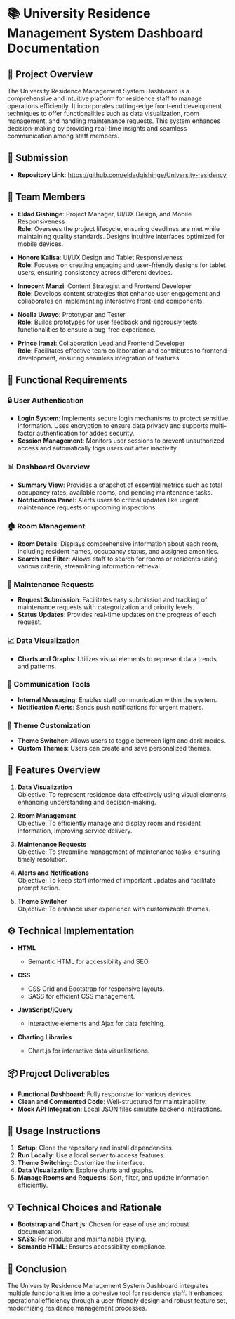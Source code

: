 # 📚 University Residence Management System Dashboard Documentation

## 📝 Project Overview

The University Residence Management System Dashboard is a comprehensive and intuitive platform for residence staff to manage operations efficiently. It incorporates cutting-edge front-end development techniques to offer functionalities such as data visualization, room management, and handling maintenance requests. This system enhances decision-making by providing real-time insights and seamless communication among staff members.

## 📂 Submission

- **Repository Link**: https://github.com/eldadgishinge/University-residency

## 👥 Team Members

- **Eldad Gishinge**: Project Manager, UI/UX Design, and Mobile Responsiveness  
  **Role**: Oversees the project lifecycle, ensuring deadlines are met while maintaining quality standards. Designs intuitive interfaces optimized for mobile devices.

- **Honore Kalisa**: UI/UX Design and Tablet Responsiveness  
  **Role**: Focuses on creating engaging and user-friendly designs for tablet users, ensuring consistency across different devices.

- **Innocent Manzi**: Content Strategist and Frontend Developer  
  **Role**: Develops content strategies that enhance user engagement and collaborates on implementing interactive front-end components.

- **Noella Uwayo**: Prototyper and Tester  
  **Role**: Builds prototypes for user feedback and rigorously tests functionalities to ensure a bug-free experience.

- **Prince Iranzi**: Collaboration Lead and Frontend Developer  
  **Role**: Facilitates effective team collaboration and contributes to frontend development, ensuring seamless integration of features.

## 🔧 Functional Requirements

### 🔒 User Authentication

- **Login System**: Implements secure login mechanisms to protect sensitive information. Uses encryption to ensure data privacy and supports multi-factor authentication for added security.
- **Session Management**: Monitors user sessions to prevent unauthorized access and automatically logs users out after inactivity.

### 📊 Dashboard Overview

- **Summary View**: Provides a snapshot of essential metrics such as total occupancy rates, available rooms, and pending maintenance tasks.
- **Notifications Panel**: Alerts users to critical updates like urgent maintenance requests or upcoming inspections.

### 🏠 Room Management

- **Room Details**: Displays comprehensive information about each room, including resident names, occupancy status, and assigned amenities.
- **Search and Filter**: Allows staff to search for rooms or residents using various criteria, streamlining information retrieval.

### 🔧 Maintenance Requests

- **Request Submission**: Facilitates easy submission and tracking of maintenance requests with categorization and priority levels.
- **Status Updates**: Provides real-time updates on the progress of each request.

### 📈 Data Visualization

- **Charts and Graphs**: Utilizes visual elements to represent data trends and patterns.

### 💬 Communication Tools

- **Internal Messaging**: Enables staff communication within the system.
- **Notification Alerts**: Sends push notifications for urgent matters.

### 🎨 Theme Customization

- **Theme Switcher**: Allows users to toggle between light and dark modes.
- **Custom Themes**: Users can create and save personalized themes.

## 🚀 Features Overview

1. **Data Visualization**  
   Objective: To represent residence data effectively using visual elements, enhancing understanding and decision-making.

2. **Room Management**  
   Objective: To efficiently manage and display room and resident information, improving service delivery.

3. **Maintenance Requests**  
   Objective: To streamline management of maintenance tasks, ensuring timely resolution.

4. **Alerts and Notifications**  
   Objective: To keep staff informed of important updates and facilitate prompt action.

5. **Theme Switcher**  
   Objective: To enhance user experience with customizable themes.

## ⚙️ Technical Implementation

- **HTML**
  - Semantic HTML for accessibility and SEO.

- **CSS**
  - CSS Grid and Bootstrap for responsive layouts.
  - SASS for efficient CSS management.

- **JavaScript/jQuery**
  - Interactive elements and Ajax for data fetching.

- **Charting Libraries**
  - Chart.js for interactive data visualizations.

## 📦 Project Deliverables

- **Functional Dashboard**: Fully responsive for various devices.
- **Clean and Commented Code**: Well-structured for maintainability.
- **Mock API Integration**: Local JSON files simulate backend interactions.

## 📖 Usage Instructions

1. **Setup**: Clone the repository and install dependencies.
2. **Run Locally**: Use a local server to access features.
3. **Theme Switching**: Customize the interface.
4. **Data Visualization**: Explore charts and graphs.
5. **Manage Rooms and Requests**: Sort, filter, and update information efficiently.

## 💡 Technical Choices and Rationale

- **Bootstrap and Chart.js**: Chosen for ease of use and robust documentation.
- **SASS**: For modular and maintainable styling.
- **Semantic HTML**: Ensures accessibility compliance.

## 🎯 Conclusion

The University Residence Management System Dashboard integrates multiple functionalities into a cohesive tool for residence staff. It enhances operational efficiency through a user-friendly design and robust feature set, modernizing residence management processes.
